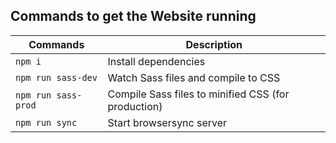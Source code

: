 ## Commands to get the Website running

| Commands  | Description |
|---|---|
| `npm i` | Install dependencies |
| `npm run sass-dev` | Watch Sass files and compile to CSS |
| `npm run sass-prod` | Compile Sass files to minified CSS (for production)|
| `npm run sync` | Start browsersync server |